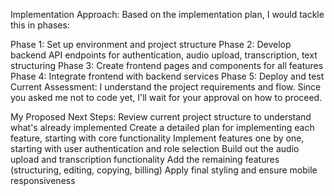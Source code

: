 Implementation Approach:
Based on the implementation plan, I would tackle this in phases:

Phase 1: Set up environment and project structure
Phase 2: Develop backend API endpoints for authentication, audio upload, transcription, text structuring
Phase 3: Create frontend pages and components for all features
Phase 4: Integrate frontend with backend services
Phase 5: Deploy and test
Current Assessment:
I understand the project requirements and flow. Since you asked me not to code yet, I'll wait for your approval on how to proceed.

My Proposed Next Steps:
Review current project structure to understand what's already implemented
Create a detailed plan for implementing each feature, starting with core functionality
Implement features one by one, starting with user authentication and role selection
Build out the audio upload and transcription functionality
Add the remaining features (structuring, editing, copying, billing)
Apply final styling and ensure mobile responsiveness
